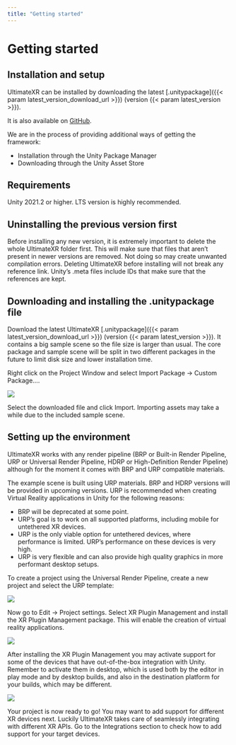 ```yaml
---
title: "Getting started"
---
```


# Getting started

## Installation and setup

UltimateXR can be installed by downloading the latest [.unitypackage]({{< param latest_version_download_url >}}) (version {{< param latest_version >}}).

It is also available on [GitHub](https://github.com/VRMADA/ultimatexr-unity).

We are in the process of providing additional ways of getting the framework:

- Installation through the Unity Package Manager
- Downloading through the Unity Asset Store

## Requirements

Unity 2021.2 or higher. LTS version is highly recommended.

## Uninstalling the previous version first

Before installing any new version, it is extremely important to delete the whole UltimateXR folder first. This will make sure that files that aren’t present in newer versions are removed. Not doing so may create unwanted compilation errors.
Deleting UltimateXR before installing will not break any reference link. Unity’s .meta files include IDs that make sure that the references are kept.

## Downloading and installing the .unitypackage file

Download the latest UltimateXR [.unitypackage]({{< param latest_version_download_url >}}) (version {{< param latest_version >}}). It contains a big sample scene so the file size is larger than usual. The core package and sample scene will be split in two different packages in the future to limit disk size and lower installation time.

Right click on the Project Window and select Import Package -> Custom Package…. 

![](/guides/media/getting-started/01ImportPackage.png)
  
Select the downloaded file and click Import. Importing assets may take a while due to the included sample scene.

## Setting up the environment

UltimateXR works with any render pipeline (BRP or Built-in Render Pipeline, URP or Universal Render Pipeline, HDRP or High-Definition Render Pipeline) although for the moment it comes with BRP and URP compatible materials.

The example scene is built using URP materials. BRP and HDRP versions will be provided in upcoming versions.
URP is recommended when creating Virtual Reality applications in Unity for the following reasons:

- BRP will be deprecated at some point.
- URP’s goal is to work on all supported platforms, including mobile for untethered XR devices.
- URP is the only viable option for untethered devices, where performance is limited. URP’s performance on these devices is very high.
- URP is very flexible and can also provide high quality graphics in more performant desktop setups.
 
To create a project using the Universal Render Pipeline, create a new project and select the URP template:

![](/guides/media/getting-started/02NewProject.png)

Now go to Edit -> Project settings. Select XR Plugin Management and install the XR Plugin Management package. This will enable the creation of virtual reality applications.

![](/guides/media/getting-started/03XRPluginManagement1.png)
 
After installing the XR Plugin Management you may activate support for some of the devices that have out-of-the-box integration with Unity. Remember to activate them in desktop, which is used both by the editor in play mode and by desktop builds, and also in the destination platform for your builds, which may be different.

![](/guides/media/getting-started/04XRPluginManagement2.png)
 
Your project is now ready to go! You may want to add support for different XR devices next. Luckily UltimateXR takes care of seamlessly integrating with different XR APIs. Go to the Integrations section to check how to add support for your target devices.
